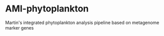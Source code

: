# AMI-phytoplankton
Martin's integrated phytoplankton analysis pipeline based on metagenome marker genes
